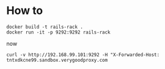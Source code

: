 # How to

```
docker build -t rails-rack .
docker run -it -p 9292:9292 rails-rack
```

now

```
curl -v http://192.168.99.101:9292 -H "X-Forwarded-Host: tntxdkcne99.sandbox.verygoodproxy.com
```
